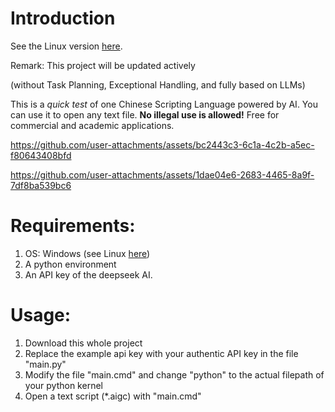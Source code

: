 # Introduction
See the Linux version [here](https://github.com/Magic-Abracadabra/AI-Chinese-Scripting-Language-Linux).

Remark: This project will be updated actively

(without Task Planning, Exceptional Handling, and fully based on LLMs)

This is a _quick test_ of one Chinese Scripting Language powered by AI. You can use it to open any text file. **No illegal use is allowed!** Free for commercial and academic applications.

https://github.com/user-attachments/assets/bc2443c3-6c1a-4c2b-a5ec-f80643408bfd

https://github.com/user-attachments/assets/1dae04e6-2683-4465-8a9f-7df8ba539bc6

# Requirements:
1. OS: Windows (see Linux [here](https://github.com/Magic-Abracadabra/AI-Chinese-Scripting-Language-Linux))
2. A python environment
3. An API key of the deepseek AI.
# Usage:
1. Download this whole project
2. Replace the example api key with your authentic API key in the file "main.py"
3. Modify the file "main.cmd" and change "python" to the actual filepath of your python kernel
4. Open a text script (*.aigc) with "main.cmd"
